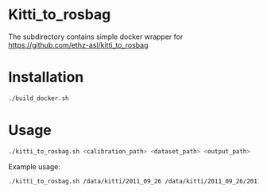 # Kitti_to_rosbag

The subdirectory contains simple docker wrapper for https://github.com/ethz-asl/kitti_to_rosbag

# Installation 

```bash
./build_docker.sh
```

# Usage

```bash
./kitti_to_rosbag.sh <calibration_path> <dataset_path> <output_path>
```

Example usage:

```bash
./kitti_to_rosbag.sh /data/kitti/2011_09_26 /data/kitti/2011_09_26/2011_09_26_drive_0002_sync /data/kitti/2011_09_26_bag
```
